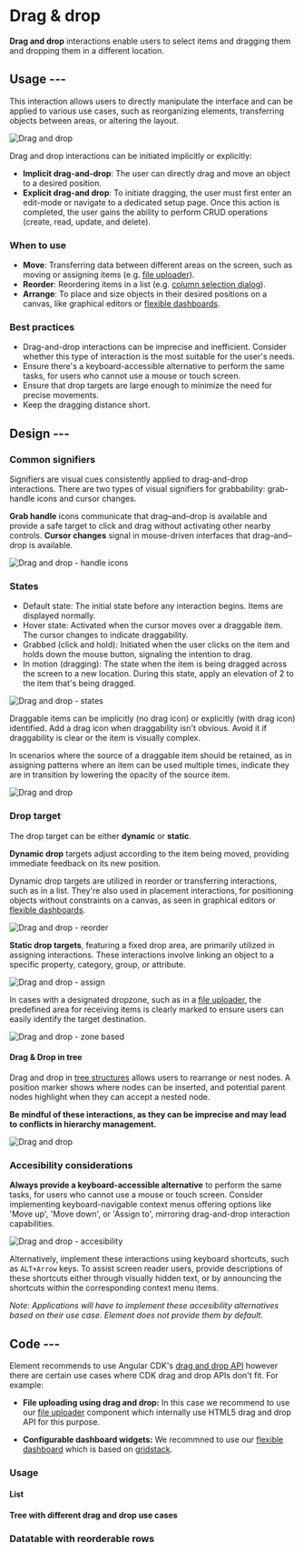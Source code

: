# Drag & drop

**Drag and drop** interactions enable users to select items and dragging them
and dropping them in a different location.

## Usage ---

This interaction allows users to directly manipulate the interface and can be
applied to various use cases, such as reorganizing elements, transferring
objects between areas, or altering the layout.

![Drag and drop](images/drag-and-drop.png)

Drag and drop interactions can be initiated implicitly or explicitly:

- **Implicit drag-and-drop**: The user can directly drag and move an object to a
  desired position.
- **Explicit drag-and drop**: To initiate dragging, the user must first enter an
  edit-mode or navigate to a dedicated setup page. Once this action is completed,
  the user gains the ability to perform CRUD operations (create, read, update,
  and delete).

### When to use

- **Move**: Transferring data between different areas on the screen, such as
  moving or assigning items (e.g. [file uploader](../components/forms-inputs/file-uploader.md)).
- **Reorder**: Reordering items in a list (e.g. [column selection dialog](../components/layout-navigation/modals.md)).
- **Arrange**: To place and size objects in their desired positions on a canvas,
  like graphical editors or [flexible dashboards](../components/dashboards/flexible-dashboards.md).

### Best practices

- Drag-and-drop interactions can be imprecise and inefficient. Consider whether
  this type of interaction is the most suitable for the user's needs.
- Ensure there's a keyboard-accessible alternative to perform the same tasks,
  for users who cannot use a mouse or touch screen.
- Ensure that drop targets are large enough to minimize the need for precise
  movements.
- Keep the dragging distance short.

## Design ---

### Common signifiers

Signifiers are visual cues consistently applied to drag-and-drop interactions.
There are two types of visual signifiers for grabbability: grab-handle icons and
cursor changes.

**Grab handle** icons communicate that drag–and–drop is available and provide a
safe target to click and drag without activating other nearby controls.
**Cursor changes** signal in mouse-driven interfaces that drag–and–drop is
available.

![Drag and drop - handle icons](images/drag-and-drop-signifiers.png)

### States

- Default state: The initial state before any interaction begins. Items are
  displayed normally.
- Hover state: Activated when the cursor moves over a draggable item. The cursor
  changes to indicate draggability.
- Grabbed (click and hold): Initiated when the user clicks on the item and holds
  down the mouse button, signaling the intention to drag.
- In motion (dragging): The state when the item is being dragged across the
  screen to a new location. During this state, apply an elevation of 2 to the
  item that's being dragged.

![Drag and drop - states](images/drag-and-drop-states.png)

Draggable items can be implicitly (no drag icon) or explicitly (with drag icon)
identified. Add a drag icon when draggability isn't obvious. Avoid it if
draggability is clear or the item is visually complex.

In scenarios where the source of a draggable item should be retained, as in
assigning patterns where an item can be used multiple times, indicate they are
in transition by lowering the opacity of the source item.

![Drag and drop ](images/drag-and-drop-source-item.png)

### Drop target

The drop target can be either **dynamic** or **static**.

**Dynamic drop** targets adjust according to the item being moved, providing
immediate feedback on its new position.

Dynamic drop targets are utilized in reorder or transferring interactions,
such as in a list. They're also used in placement interactions, for positioning
objects without constraints on a canvas, as seen in graphical editors or
[flexible dashboards](../components/dashboards/flexible-dashboards.md).

![Drag and drop - reorder](images/drag-and-drop-reorder.png)

**Static drop targets**, featuring a fixed drop area, are primarily utilized in
assigning interactions. These interactions involve linking an object to a
specific property, category, group, or attribute.

![Drag and drop - assign](images/drag-and-drop-assign.png)

In cases with a designated dropzone, such as in a
[file uploader](../components/forms-inputs/file-uploader.md), the predefined
area for receiving items is clearly marked to ensure users can easily identify
the target destination.

![Drag and drop - zone based](images/drag-and-drop-zone-based.png)

#### Drag & Drop in tree

Drag and drop in [tree structures](../components/lists-tables-trees/tree-view.md)
allows users to rearrange or nest nodes. A position marker shows where nodes can
be inserted, and potential parent nodes highlight when they can accept a nested
node.

**Be mindful of these interactions, as they can be imprecise and may lead to conflicts in hierarchy management.**

![Drag and drop ](images/drag-and-drop-tree.png)

### Accesibility considerations

**Always provide a keyboard-accessible alternative** to perform the same tasks,
for users who cannot use a mouse or touch screen. Consider implementing
keyboard-navigable context menus offering options like 'Move up', 'Move down',
or 'Assign to', mirroring drag-and-drop interaction capabilities.

![Drag and drop - accesibility](images/drag-and-drop-accesible.png)

Alternatively, implement these interactions using keyboard shortcuts, such as
`ALT+Arrow` keys. To assist screen reader users, provide descriptions of these
shortcuts either through visually hidden text, or by announcing the shortcuts
within the corresponding context menu items.

*Note: Applications will have to implement these accesibility alternatives based on their use case. Element does not provide them by default.*

## Code ---

Element recommends to use Angular CDK's [drag and drop API](https://material.angular.io/cdk/drag-drop/overview)
however there are certain use cases where CDK drag and drop APIs don't
fit. For example:

- **File uploading using drag and drop:**
  In this case we recommend to use our [file uploader](../components/forms-inputs/file-uploader.md)
  component which internally use HTML5 drag and drop API for this purpose.

- **Configurable dashboard widgets:**
  We recommned to use our [flexible dashboard](../components/dashboards/flexible-dashboards.md)
  which is based on [gridstack](https://gridstackjs.com/).

### Usage

#### List

<si-docs-component base="drag-drop" height="550">
  <si-docs-tab example="drag-drop" heading="List"></si-docs-tab>
  <si-docs-tab example="drag-drop-cards" heading="Cards"></si-docs-tab>
</si-docs-component>

#### Tree with different drag and drop use cases

<si-docs-component base="si-tree-view" height="400">
  <si-docs-tab example="si-tree-view-drag-drop-move" heading="Moving between trees"></si-docs-tab>
  <si-docs-tab example="si-tree-view-drag-drop-reorder" heading="Reordering"></si-docs-tab>
  <si-docs-tab example="si-tree-view-drag-drop-assign" heading="Assignment"></si-docs-tab>
</si-docs-component>

### Datatable with reorderable rows

<si-docs-component example="datatable/datatable-row-dragging" height="600">
</si-docs-component>
